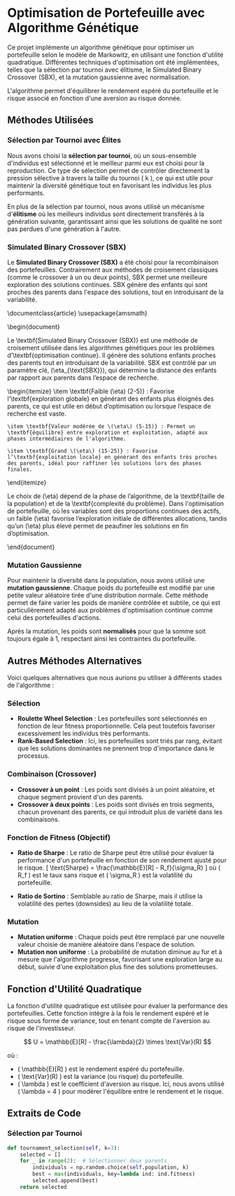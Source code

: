 # Optimisation de Portefeuille avec Algorithme Génétique

Ce projet implémente un algorithme génétique pour optimiser un portefeuille selon le modèle de Markowitz, en utilisant une fonction d'utilité quadratique. Différentes techniques d'optimisation ont été implémentées, telles que la sélection par tournoi avec élitisme, le Simulated Binary Crossover (SBX), et la mutation gaussienne avec normalisation. 

L'algorithme permet d'équilibrer le rendement espéré du portefeuille et le risque associé en fonction d'une aversion au risque donnée.

## Méthodes Utilisées

### Sélection par Tournoi avec Élites

Nous avons choisi la **sélection par tournoi**, où un sous-ensemble d'individus est sélectionné et le meilleur parmi eux est choisi pour la reproduction. Ce type de sélection permet de contrôler directement la pression sélective à travers la taille du tournoi \( k \), ce qui est utile pour maintenir la diversité génétique tout en favorisant les individus les plus performants.

En plus de la sélection par tournoi, nous avons utilisé un mécanisme d'**élitisme** où les meilleurs individus sont directement transférés à la génération suivante, garantissant ainsi que les solutions de qualité ne sont pas perdues d'une génération à l'autre.

### Simulated Binary Crossover (SBX)

Le **Simulated Binary Crossover (SBX)** a été choisi pour la recombinaison des portefeuilles. Contrairement aux méthodes de croisement classiques (comme le crossover à un ou deux points), SBX permet une meilleure exploration des solutions continues. SBX génère des enfants qui sont proches des parents dans l'espace des solutions, tout en introduisant de la variabilité.

\documentclass{article}
\usepackage{amsmath}

\begin{document}

Le \textbf{Simulated Binary Crossover (SBX)} est une méthode de croisement utilisée dans les algorithmes génétiques pour les problèmes d’\textbf{optimisation continue}. Il génère des solutions enfants proches des parents tout en introduisant de la variabilité. SBX est contrôlé par un paramètre clé, \(\eta_{\text{SBX}}\), qui détermine la distance des enfants par rapport aux parents dans l’espace de recherche.

\begin{itemize}
    \item \textbf{Faible \(\eta\) (2-5)} : Favorise l’\textbf{exploration globale} en générant des enfants plus éloignés des parents, ce qui est utile en début d’optimisation ou lorsque l’espace de recherche est vaste.
    
    \item \textbf{Valeur modérée de \(\eta\) (5-15)} : Permet un \textbf{équilibre} entre exploration et exploitation, adapté aux phases intermédiaires de l'algorithme.
    
    \item \textbf{Grand \(\eta\) (15-25)} : Favorise l’\textbf{exploitation locale} en générant des enfants très proches des parents, idéal pour raffiner les solutions lors des phases finales.
\end{itemize}

Le choix de \(\eta\) dépend de la phase de l’algorithme, de la \textbf{taille de la population} et de la \textbf{complexité du problème}. Dans l'optimisation de portefeuille, où les variables sont des proportions continues des actifs, un faible \(\eta\) favorise l’exploration initiale de différentes allocations, tandis qu’un \(\eta\) plus élevé permet de peaufiner les solutions en fin d’optimisation.

\end{document}


### Mutation Gaussienne

Pour maintenir la diversité dans la population, nous avons utilisé une **mutation gaussienne**. Chaque poids du portefeuille est modifié par une petite valeur aléatoire tirée d'une distribution normale. Cette méthode permet de faire varier les poids de manière contrôlée et subtile, ce qui est particulièrement adapté aux problèmes d'optimisation continue comme celui des portefeuilles d'actions.

Après la mutation, les poids sont **normalisés** pour que la somme soit toujours égale à 1, respectant ainsi les contraintes du portefeuille.

## Autres Méthodes Alternatives

Voici quelques alternatives que nous aurions pu utiliser à différents stades de l'algorithme :

### Sélection

- **Roulette Wheel Selection** : Les portefeuilles sont sélectionnés en fonction de leur fitness proportionnelle. Cela peut toutefois favoriser excessivement les individus très performants.
- **Rank-Based Selection** : Ici, les portefeuilles sont triés par rang, évitant que les solutions dominantes ne prennent trop d'importance dans le processus.

### Combinaison (Crossover)

- **Crossover à un point** : Les poids sont divisés à un point aléatoire, et chaque segment provient d'un des parents.
- **Crossover à deux points** : Les poids sont divisés en trois segments, chacun provenant des parents, ce qui introduit plus de variété dans les combinaisons.

### Fonction de Fitness (Objectif)

- **Ratio de Sharpe** : 
    Le ratio de Sharpe peut être utilisé pour évaluer la performance d'un portefeuille en fonction de son rendement ajusté pour le risque.
    \[
    \text{Sharpe} = \frac{\mathbb{E}[R] - R_f}{\sigma_R}
    \]
    où \( R_f \) est le taux sans risque et \( \sigma_R \) est la volatilité du portefeuille.

- **Ratio de Sortino** : Semblable au ratio de Sharpe, mais il utilise la volatilité des pertes (downsides) au lieu de la volatilité totale.

### Mutation

- **Mutation uniforme** : Chaque poids peut être remplacé par une nouvelle valeur choisie de manière aléatoire dans l'espace de solution.
- **Mutation non uniforme** : La probabilité de mutation diminue au fur et à mesure que l'algorithme progresse, favorisant une exploration large au début, suivie d'une exploitation plus fine des solutions prometteuses.

## Fonction d'Utilité Quadratique

La fonction d'utilité quadratique est utilisée pour évaluer la performance des portefeuilles. Cette fonction intègre à la fois le rendement espéré et le risque sous forme de variance, tout en tenant compte de l'aversion au risque de l'investisseur.

$$
U = \mathbb{E}[R] - \frac{\lambda}{2} \times \text{Var}(R)
$$

où :
- \( \mathbb{E}[R] \) est le rendement espéré du portefeuille.
- \( \text{Var}(R) \) est la variance (ou risque) du portefeuille.
- \( \lambda \) est le coefficient d'aversion au risque. Ici, nous avons utilisé \( \lambda = 4 \) pour modérer l'équilibre entre le rendement et le risque.

## Extraits de Code

### Sélection par Tournoi

```python
def tournament_selection(self, k=3):
    selected = []
    for _ in range(2):  # Sélectionner deux parents
        individuals = np.random.choice(self.population, k)
        best = max(individuals, key=lambda ind: ind.fitness)
        selected.append(best)
    return selected
